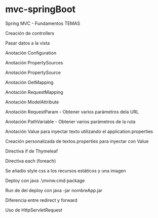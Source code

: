 # mvc-springBoot
Spring MVC - Fundamentos
TEMAS

Creación de controllers

Pasar datos a la vista

Anotación Configuration

Anotación PropertySources

Anotación PropertySource

Anotación GetMapping

Anotación RequestMapping

Anotación ModelAttribute

Anotación RequestParam - Obtener varios parámetros dela URL

Anotación PathVariable - Obtener varios parámetros de la ruta

Anotación Value para inyectar texto utilizando el application.properties

Creación personalizada de textos.properties para inyectar con Value

Directiva if de Thymeleaf

Directiva each (foreach)

Se añadio style css a los recursos estáticos y una imagen

Deploy con java .\mvnw.cmd package

Run de del deploy con java -jar nombreApp.jar

Diferencia entre redirect y forward

Uso de HttpServletRequest
